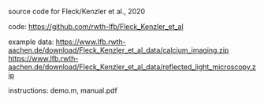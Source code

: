 source code for Fleck/Kenzler et al., 2020

code: https://github.com/rwth-lfb/Fleck_Kenzler_et_al

example data:
https://www.lfb.rwth-aachen.de/download/Fleck_Kenzler_et_al_data/calcium_imaging.zip
https://www.lfb.rwth-aachen.de/download/Fleck_Kenzler_et_al_data/reflected_light_microscopy.zip

instructions: demo.m, manual.pdf


